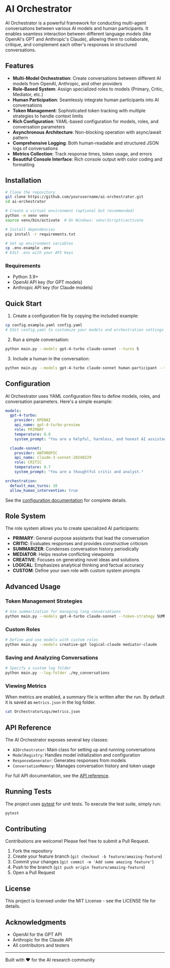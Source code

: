 # AI Orchestrator

AI Orchestrator is a powerful framework for conducting multi-agent conversations between various AI models and human participants. It enables seamless interaction between different language models (like OpenAI's GPT and Anthropic's Claude), allowing them to collaborate, critique, and complement each other's responses in structured conversations.

## Features

- **Multi-Model Orchestration**: Create conversations between different AI models from OpenAI, Anthropic, and other providers
- **Role-Based System**: Assign specialized roles to models (Primary, Critic, Mediator, etc.)
- **Human Participation**: Seamlessly integrate human participants into AI conversations
- **Token Management**: Sophisticated token tracking with multiple strategies to handle context limits
- **Rich Configuration**: YAML-based configuration for models, roles, and conversation parameters
- **Asynchronous Architecture**: Non-blocking operation with async/await pattern
- **Comprehensive Logging**: Both human-readable and structured JSON logs of conversations
- **Metrics Collection**: Track response times, token usage, and errors
- **Beautiful Console Interface**: Rich console output with color coding and formatting

## Installation

```bash
# Clone the repository
git clone https://github.com/yourusername/ai-orchestrator.git
cd ai-orchestrator

# Create a virtual environment (optional but recommended)
python -m venv venv
source venv/bin/activate  # On Windows: venv\Scripts\activate

# Install dependencies
pip install -r requirements.txt

# Set up environment variables
cp .env.example .env
# Edit .env with your API keys
```

### Requirements

- Python 3.9+
- OpenAI API key (for GPT models)
- Anthropic API key (for Claude models)

## Quick Start

1. Create a configuration file by copying the included example:

```bash
cp config.example.yaml config.yaml
# Edit config.yaml to customize your models and orchestration settings
```

2. Run a simple conversation:

```bash
python main.py --models gpt-4-turbo claude-sonnet --turns 5
```

3. Include a human in the conversation:

```bash
python main.py --models gpt-4-turbo claude-sonnet human-participant --turns 3
```

## Configuration

AI Orchestrator uses YAML configuration files to define models, roles, and conversation parameters. Here's a simple example:

```yaml
models:
  gpt-4-turbo:
    provider: OPENAI
    api_name: gpt-4-turbo-preview
    role: PRIMARY
    temperature: 0.8
    system_prompt: "You are a helpful, harmless, and honest AI assistant."

  claude-sonnet:
    provider: ANTHROPIC
    api_name: claude-3-sonnet-20240229
    role: CRITIC
    temperature: 0.7
    system_prompt: "You are a thoughtful critic and analyst."

orchestration:
  default_max_turns: 10
  allow_human_intervention: true
```

See the [configuration documentation](docs/configuration.md) for complete details.

## Role System

The role system allows you to create specialized AI participants:

- **PRIMARY**: General-purpose assistants that lead the conversation
- **CRITIC**: Evaluates responses and provides constructive criticism
- **SUMMARIZER**: Condenses conversation history periodically
- **MEDIATOR**: Helps resolve conflicting viewpoints
- **CREATIVE**: Focuses on generating novel ideas and solutions
- **LOGICAL**: Emphasizes analytical thinking and factual accuracy
- **CUSTOM**: Define your own role with custom system prompts

## Advanced Usage

### Token Management Strategies

```bash
# Use summarization for managing long conversations
python main.py --models gpt-4-turbo claude-sonnet --token-strategy SUMMARIZE
```

### Custom Roles

```bash
# Define and use models with custom roles
python main.py --models creative-gpt logical-claude mediator-claude
```

### Saving and Analyzing Conversations

```bash
# Specify a custom log folder
python main.py --log-folder ./my_conversations
```

### Viewing Metrics

When metrics are enabled, a summary file is written after the run. By default
it is saved as `metrics.json` in the log folder.

```bash
cat OrchestratorLogs/metrics.json
```

## API Reference

The AI Orchestrator exposes several key classes:

- `AIOrchestrator`: Main class for setting up and running conversations
- `ModelRegistry`: Handles model initialization and configuration
- `ResponseGenerator`: Generates responses from models
- `ConversationMemory`: Manages conversation history and token usage

For full API documentation, see the [API reference](docs/api.md).

## Running Tests

The project uses [pytest](https://pytest.org/) for unit tests. To execute the
test suite, simply run:

```bash
pytest
```

## Contributing

Contributions are welcome! Please feel free to submit a Pull Request.

1. Fork the repository
2. Create your feature branch (`git checkout -b feature/amazing-feature`)
3. Commit your changes (`git commit -m 'Add some amazing feature'`)
4. Push to the branch (`git push origin feature/amazing-feature`)
5. Open a Pull Request

## License

This project is licensed under the MIT License - see the LICENSE file for details.

## Acknowledgments

- OpenAI for the GPT API
- Anthropic for the Claude API
- All contributors and testers

---

Built with ❤️ for the AI research community
